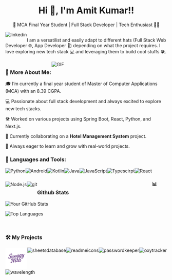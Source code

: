 <h1 align="center">Hi 👋, I'm Amit Kumar!!</h1>

<p align="center">
  🚀 MCA Final Year Student | Full Stack Developer | Tech Enthusiast 👨‍💻  
</p>
<a href='www.linkedin.com/in/amit-roy-b887a416a'><img align='left' alt="linkedin" src="https://raw.githubusercontent.com/rahul-jha98/rahul-jha98/561d474902b59c7429ec22bb73e225696c27b202/assets/linkedin.svg" height='18px'/></a>


<br>
I am a versatilist and easily adapt to different hats (Full Stack Web Developer 🌐, App Developer 📱) depending on what the project requires. I love exploring new tech stack 💻 and leveraging them to build cool stuffs 🛠️. 
<br/>
<br/>

<img align="right" alt="GIF" src="https://github.com/SP-XD/SP-XD/blob/main/images/dev-working_rounded.gif?raw=true"  width="360px"/>
  
### 🧐 More About Me:

🎓 I’m currently a final year student of Master of Computer Applications (MCA) with an 8.39 CGPA.

💻 Passionate about full stack development and always excited to explore new tech stacks.  

🛠️ Worked on various projects using Spring Boot, React, Python, and Next.js.  

🏨 Currently collaborating on a **Hotel Management System** project.  

🌱 Always eager to learn and grow with real-world projects.  



### 🔨 Languages and Tools:

<a href="https://www.python.org" target="_blank"><img align="left" alt="Python" height ="42px" src="https://raw.githubusercontent.com/rahul-jha98/github_readme_icons/main/language_and_tools/square/python/python.svg"></a>
<a href="https://developer.android.com" target="_blank"> <img align="left" alt="Android" height ="42px" src="https://raw.githubusercontent.com/rahul-jha98/github_readme_icons/main/language_and_tools/square/android/android.svg"> </a>
<a href="https://kotlinlang.org" target="_blank"><img align="left" alt="Kotlin" height ="42px" src="https://raw.githubusercontent.com/rahul-jha98/github_readme_icons/main/language_and_tools/square/kotlin/kotlin.svg"></a>
<a href="https://www.java.com" target="_blank"><img align="left" alt="Java" height ="42px" src="https://raw.githubusercontent.com/rahul-jha98/github_readme_icons/main/language_and_tools/square/java/java.svg"></a>

<a href="https://developer.mozilla.org/en-US/docs/Web/JavaScript" target="_blank"> <img align="left" alt="JavaScript" height ="42px"  src="https://raw.githubusercontent.com/rahul-jha98/github_readme_icons/main/language_and_tools/square/javascript/javascript.svg"> </a>
<a href="https://www.typescriptlang.org/" target="_blank"><img align="left" alt="Typescirpt" height ="42px" src="https://raw.githubusercontent.com/rahul-jha98/github_readme_icons/main/language_and_tools/square/typescript/typescript.svg"></a>
<a href="https://reactjs.org/" target="_blank"> <img align="left" alt="React" height ="42px" src="https://raw.githubusercontent.com/rahul-jha98/github_readme_icons/main/language_and_tools/square/react/react.svg"></a>
<a href="https://nodejs.org" target="_blank"><img align="left" alt="Node.js" height ="42px" src="https://raw.githubusercontent.com/rahul-jha98/github_readme_icons/main/language_and_tools/square/node/node.svg"></a>
<a href="https://git-scm.com/" target="_blank"> <img src="https://raw.githubusercontent.com/rahul-jha98/github_readme_icons/main/language_and_tools/square/git-scm/git-scm.svg" align="left" alt="git" height='42px'/> </a>

<br>


### 📊 Github Stats

![Your GitHub Stats](https://github-readme-stats.vercel.app/api?username=amitroy25&show_icons=true&theme=transparent)

![Top Languages](https://github-readme-stats.vercel.app/api/top-langs/?username=amitroy25&layout=compact&theme=transparent)


<br>

### 🛠️ My Projects
<a href="https://github.com/amitroy25/swaggynita" target="_blank"> <img alt="swaggyNITA" src="https://github.com/amitroy25/swaggynita/blob/main/logo.png" height="68" align="left"> </a>
<a href="" target="_blank"> <img alt="sheetsdatabase" src="./projects/sheetsdatabase.svg"  height="68" align="left"> </a>
<a href="" target="_blank"> <img alt="readmeicons" src="./projects/readmeicons.svg" height="68" align="left"> </a>
<a href="" target="_blank"> <img alt="passwordkeeper" src="./projects/passwordkeeper.svg" height="68" align="left"> </a>
<a href="" target="_blank"> <img alt="oxytracker" src="./projects/oxytracker.svg" height="68" align="left"> </a>
<a href="" target="_blank"> <img alt="wavelength" src="./projects/wavelength.svg" height="68" align="left"> </a>




